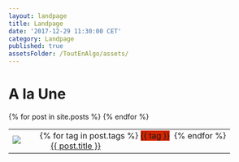 ```yaml
---
layout: landpage
title: Landpage
date: '2017-12-29 11:30:00 CET'
category: Landpage
published: true
assetsFolder: /ToutEnAlgo/assets/
---
```


<h1>
A la Une
</h1>



<table>
  {% for post in site.posts %}
    <tr>
      <td>
          <img style="float:left;" src="{{ page.assetsFolder }}/images/blog/thumbmail-empty-150x150.png" href="{{ post.url | relative_url  }}" />
      </td>
      <td>
          {% for tag in post.tags %}
            <span style="background-color:#d22501;">{{ tag }}</span>&nbsp;
          {% endfor %}
          <br>
          <a href="{{ post.url | relative_url  }}">{{ post.title }}</a>
      </td>
    </tr>
  {% endfor %}
</table>


<!--
<ul>
  {% for post in site.posts %}
    <li>
      <a href="{{ post.url | relative_url  }}">{{ post.title }}</a>
    </li>
  {% endfor %}
</ul>
-->
